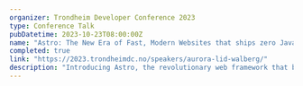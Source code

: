 ```yaml
---
organizer: Trondheim Developer Conference 2023
type: Conference Talk
pubDatetime: 2023-10-23T08:00:00Z
name: "Astro: The New Era of Fast, Modern Websites that ships zero JavaScript by default"
completed: true
link: "https://2023.trondheimdc.no/speakers/aurora-lid-walberg/"
description: "Introducing Astro, the revolutionary web framework that builds faster, modern websites. It blends MPAs and SPAs for high-performance and developer-friendly applications. Explore Astro Islands, combining interactive components with static HTML for optimal performance. See how partial hydration enables fast, parallel loading, delivering a superior user experience without compromising speed."
---
```


